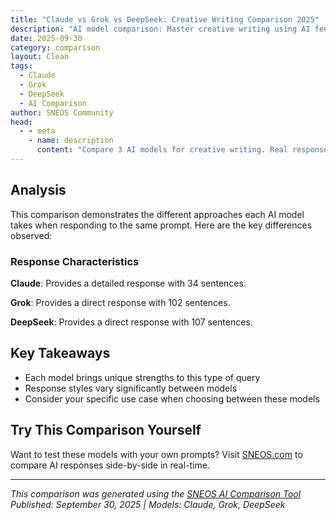 ```yaml
---
title: "Claude vs Grok vs DeepSeek: Creative Writing Comparison 2025"
description: "AI model comparison: Master creative writing using AI feedback and human creativity..."
date: 2025-09-30
category: comparison
layout: Clean
tags:
  - Claude
  - Grok
  - DeepSeek
  - AI Comparison
author: SNEOS Community
head:
  - - meta
    - name: description
      content: "Compare 3 AI models for creative writing. Real responses from Claude, Grok, DeepSeek with detailed analysis."
---
```


<ChatComparison
  title="Claude vs Grok vs DeepSeek: Creative Writing Comparison 2025"
  prompt="Master creative writing using AI feedback and human creativity"
  :responses='{
    "Claude": "# Mastering Creative Writing: AI Feedback \u002B Human Creativity\n\nThe fusion of AI feedback and human creativity creates a powerful synergy for developing your writing craft. Here\u0027s how to leverage this partnership effectively:\n\n## **The Human-AI Creative Partnership**\n\n### What Humans Excel At:\n- **Emotional authenticity** - Drawing from lived experience\n- **Cultural nuance** - Understanding subtext and context\n- **Creative vision** - Original concepts and artistic choices\n- **Intuitive storytelling** - Knowing when to break rules\n\n### What AI Excels At:\n- **Pattern recognition** - Identifying structural issues\n- **Comprehensive feedback** - Analyzing multiple elements simultaneously  \n- **Objective analysis** - Spotting blind spots without emotional attachment\n- **Rapid iteration** - Providing instant feedback for quick revisions\n\n## **Practical Strategies for AI-Enhanced Writing**\n\n### 1. **Use AI as Your First Reader**\n\u0060\u0060\u0060\n\u0022Analyze this opening paragraph for:\n- Hook effectiveness\n- Voice clarity\n- Pacing\n- Areas that might confuse readers\u0022\n\u0060\u0060\u0060\n\n### 2. **Dialogue Refinement**\n\u0060\u0060\u0060\n\u0022Does this dialogue sound natural? Does each character \nhave a distinct voice? Are there stronger ways to convey \nthe subtext?\u0022\n\u0060\u0060\u0060\n\n### 3. **Structure Analysis**\n\u0060\u0060\u0060\n\u0022Examine this story\u0027s three-act structure. Where might \nthe pacing drag? Are the plot points hitting at effective \nmoments?\u0022\n\u0060\u0060\u0060\n\n### 4. **Style Development**\n\u0060\u0060\u0060\n\u0022Help me identify my writing patterns. What are my \nstylistic strengths and potential blind spots?\u0022\n\u0060\u0060\u0060\n\n## **The Creative Process Workflow**\n\n### **Phase 1: Ideation \u0026 Planning**\n- **Human**: Generate initial concepts, themes, characters\n- **AI**: Help develop ideas, suggest plot possibilities, identify potential conflicts\n\n### **Phase 2: First Draft**\n- **Human**: Write from intuition and passion\n- **AI**: Minimal involvement - preserve authentic voice\n\n### **Phase 3: Revision**\n- **Human**: Review with fresh eyes, trust instincts\n- **AI**: Provide structural feedback, catch inconsistencies, suggest improvements\n\n### **Phase 4: Polish**\n- **Human**: Make final creative decisions\n- **AI**: Help with line editing, word choice refinement\n\n## **Advanced Techniques**\n\n### **Targeted Feedback Prompts**\nInstead of \u0022Is this good?\u0022, try:\n- \u0022What\u0027s the emotional arc of this scene?\u0022\n- \u0022How effectively does this paragraph advance the plot?\u0022\n- \u0022Where might readers lose engagement?\u0022\n\n### **Character Development**\n- Use AI to role-play as your characters\n- Test dialogue authenticity\n- Explore character motivations and backstories\n\n### **Genre-Specific Analysis**\n\u0060\u0060\u0060\n\u0022From a mystery reader\u0027s perspective, are the clues \nfairly planted? Is the red herring effective but not \nmisleading?\u0022\n\u0060\u0060\u0060\n\n## **Maintaining Creative Authenticity**\n\n### **Remember These Principles:**\n\n1. **AI suggests, you decide** - Every change should align with your vision\n2. **Preserve your voice** - Don\u0027t let AI homogenize your unique style\n3. **Trust your instincts** - If AI suggests something that feels wrong, explore why\n4. **Use AI for craft, not soul** - Let technology enhance technique while keeping human heart\n\n### **Warning Signs to Avoid:**\n- Over-relying on AI for creative decisions\n- Accepting suggestions without understanding why\n- Losing your distinctive voice in pursuit of \u0022perfect\u0022 writing\n- Using AI as a crutch instead of developing your own skills\n\n## **Practical Exercise**\n\nTry this workflow with your current project:\n\n1. **Write a scene** using only your creative instincts\n2. **Ask AI for specific feedback** on one element (dialogue, pacing, etc.)\n3. **Revise consciously** - understand why you accept or reject each suggestion\n4. **Compare versions** - what improved? What was lost?\n5. **Reflect** on the process and refine your approach\n\n## **The Ultimate Goal**\n\nThe aim isn\u0027t to become dependent on AI, but to use it as a sophisticated tool that accelerates your growth as a writer. Like a master craftsperson who knows exactly when and how to use each tool, you\u0027ll develop intuition about when AI feedback serves your creative vision and when to trust your human instincts.\n\n*The best creative writing emerges when technology amplifies human creativity rather than replacing it.*\n\nWhat specific aspect of your writing would you",
    "Grok": "Mastering creative writing by combining AI feedback and human creativity is an innovative and effective way to enhance your storytelling skills, refine your style, and produce compelling narratives. This approach leverages the analytical capabilities of AI tools to provide constructive critiques while relying on your unique imagination and emotional depth as a human writer. Below is a structured guide to help you master creative writing using this hybrid method:\n\n---\n\n### 1. Understand the Strengths of AI and Human Creativity\nBefore diving in, recognize what each contributor brings to the table:\n\n- **AI Strengths**:\n  - Objective feedback on grammar, syntax, structure, and readability.\n  - Identification of clich\u00E9s, redundancies, and overused phrases.\n  - Suggestions for improving clarity, coherence, and pacing.\n  - Data-driven insights into audience preferences or trends (if using advanced tools).\n  - Ability to generate ideas, prompts, or alternative phrasings.\n\n- **Human Strengths**:\n  - Emotional intelligence and personal experiences that infuse stories with authenticity.\n  - Unique voice, perspective, and cultural nuance.\n  - Intuition for subtle themes, metaphors, and character depth.\n  - Ability to adapt or reject AI suggestions based on artistic vision.\n\nBy combining these strengths, you can create polished, original works that resonate with readers.\n\n---\n\n### 2. Establish a Writing Workflow\nCreate a structured process to integrate AI feedback with your creative process. Here\u2019s a suggested workflow:\n\n#### Step 1: Brainstorm and Write Your First Draft\n- **Human Role**: Start with your imagination. Use personal experiences, emotions, or observations to brainstorm ideas for characters, plots, or settings. Write your first draft without overthinking\u2014let your creativity flow.\n- **AI Role**: Use AI tools like ChatGPT, Jasper, or other writing assistants to generate prompts or overcome writer\u2019s block. For example, ask for a unique story idea or a list of character traits.\n\n  **Example Prompt for AI**: \u201CGive me a creative writing prompt for a story set in a dystopian future with a focus on forbidden love.\u201D\n\n#### Step 2: Review and Analyze with AI\n- **AI Role**: Input your draft into an AI tool for feedback. Tools like Grammarly, ProWritingAid, or even ChatGPT can analyze your work for:\n  - Grammar, spelling, and style errors.\n  - Sentence variety and readability scores.\n  - Suggestions for stronger word choices or alternative phrasings.\n  - Plot holes or pacing issues (if the tool supports narrative analysis).\n\n  **Example Prompt for AI Feedback**: \u201CReview this paragraph for clarity, tone, and emotional impact. Suggest improvements: [insert text].\u201D\n\n- **Human Role**: Evaluate the AI feedback critically. Decide which suggestions align with your vision and which don\u2019t. AI might flag something as \u201Cweak,\u201D but if it\u2019s intentional for stylistic reasons (e.g., fragmented sentences for tension), trust your instinct.\n\n#### Step 3: Revise and Deepen the Narrative\n- **Human Role**: Revise your draft, focusing on character development, themes, and emotional resonance. Add layers of subtext, sensory details, or internal conflict that AI might not suggest.\n- **AI Role**: Use AI to refine specific sections. For instance, ask for help with dialogue tags, metaphors, or descriptions.\n\n  **Example Prompt for AI**: \u201CRewrite this description to make the setting more vivid and atmospheric: [insert text].\u201D\n\n#### Step 4: Iterate and Polish\n- **Human Role**: Read your revised draft aloud to check for rhythm and flow. Focus on your voice\u2014ensure the story feels authentically yours.\n- **AI Role**: Run the draft through AI again to catch lingering errors or suggest final tweaks.\n\n#### Step 5: Seek Human Feedback\n- **Human Role**: Share your polished piece with beta readers, writing groups, or mentors. Human feedback is invaluable for gauging emotional impact and cultural relevance, which AI may miss.\n- **AI Role**: Use AI to summarize feedback or identify common themes in reader responses if you\u2019ve collected written critiques.\n\n---\n\n### 3. Use Specific AI Tools for Creative Writing\nHere are some AI tools and platforms to support your creative writing journey:\n\n- **ChatGPT**: Great for brainstorming ideas, generating prompts, and providing feedback on tone or style. It can also act as a \u201Cwriting buddy\u201D to bounce ideas off.\n- **Grammarly/ProWritingAid**: Focuses on grammar, style, and readability. ProWritingAid offers deeper insights into narrative structure and overused words.\n- **Sudowrite**: Designed specifically for creative writers, it helps with brainstorming, character development, and expanding scenes.\n- **Jasper AI**: Useful for generating content or overcoming writer\u2019s block with creative suggestions.\n- **Hemingway Editor**: Highlights complex sentences and passive voice to improve clarity and punchiness.\n\n**Tip**: Experiment with multiple tools to find the one that complements your style. Avoid over-reliance on any single tool, as it may limit your originality.\n\n---\n\n### 4. Practice With Targeted Exercises\nHone your skills by working on specific aspects of creative writing using AI-human collaboration. Here are a few exercises:\n\n#### Exercise 1: Character Development\n- **Human Step**: Create a character with a distinct backstory, personality, and motivation.\n- **AI Step**: Ask AI to suggest potential conflicts or dialogue for this character.\n  **Prompt**: \u201CGenerate a conflict for a shy librarian who secretly writes poetry. Suggest a key line of dialogue that reveals their hidden passion.\u201D\n- **Human Step**: Adapt the AI\u2019s suggestions to fit the emotional tone of your character.\n\n#### Exercise 2: Descriptive Writing\n- **Human Step**: Write a short description of a haunting forest at midnight.\n- **AI Step**: Request AI feedback on imagery and sensory details.\n  **Prompt**: \u201CEnhance this description to evoke more fear and mystery: [insert text].\u201D\n- **Human Step**: Revise based on feedback, adding personal touches that reflect your unique style.\n\n#### Exercise 3: Plot Twists\n- **Human Step**: Outline a basic plot for a short story.\n- **AI Step**: Ask AI to suggest an unexpected plot twist.\n  **Prompt**: \u201CSuggest a surprising plot twist for a story about a detective investigating a missing person case.\u201D\n- **Human Step**: Integrate the twist if it fits, or tweak it to align with your themes.\n\n---\n\n### 5. Balance AI Suggestions With Your Creative Vision\nWhile AI is a powerful tool, it\u2019s crucial to maintain your voice and artistic control. Here are some tips to strike the right balance:\n\n- **Filter Feedback**: Not all AI suggestions are relevant. If a change makes your writing feel generic or dilutes your intent, discard it.\n- **Avoid Over-Editing**: AI might suggest overly polished or formulaic language. Preserve the quirks and imperfections that make your writing unique.\n- **Focus on Emotion**: AI can\u2019t replicate the depth of human emotion. Use it for technical improvements, but rely on your experiences to convey heart and soul.\n- **Experiment**: Use AI to push your boundaries\u2014try new genres, styles, or structures\u2014but always ground the work in your personal perspective.\n\n---\n\n### 6. Cultivate Human Creativity Alongside AI\nAI is a tool, not a replacement for human ingenuity. Keep nurturing your creative skills with these practices:\n\n- **Read Widely**: Immerse yourself in diverse genres, authors, and styles to inspire your voice.\n- **Write Daily**: Maintain a journal or free-write regularly to explore ideas without judgment.\n- **Engage With Community**: Join writing workshops or online forums to exchange ideas and receive human feedback.\n- **Reflect on Feedback**: Whether from AI or humans, reflect on critiques to understand your strengths and areas for growth.\n\n---\n\n### 7. Track Your Progress\nDocument your growth as a writer by keeping a portfolio of your work. Compare early drafts with revised versions to see how AI feedback and your revisions have shaped your style. Over time, you\u2019ll notice patterns in the feedback you accept or reject, helping you refine your instincts.\n\n---\n\n### 8. Ethical Considerations\n- **Originality**: Ensure that your work remains your own. Don\u2019t rely on AI to write entire pieces, as this can lead to plagiarism concerns or loss of personal voice.\n- **Credit**: If you use AI-generated ideas or text, acknowledge the tool\u2019s role in your process if required (e.g., in academic or professional settings).\n- **Bias Awareness**: AI may reflect biases in its training data. Be mindful of stereotypical suggestions and adapt them to promote inclusivity and authenticity.\n\n---\n\n### Final Thoughts\nMastering creative writing with AI feedback and human creativity is about synergy. AI can act as a tireless editor and idea generator, but your heart, experiences, and vision are what breathe life into your stories. By using AI as a supportive tool and prioritizing your unique perspective, you can refine your craft, overcome creative blocks, and produce writing that is both technically sound and deeply human.\n\nStart small\u2014experiment with a short story or poem, integrate AI feedback, and iterate. Over time, you\u2019ll develop a seamless workflow that amplifies your creativity while leveraging the precision of technology. Happy writing!",
    "DeepSeek": "Of course. This is a fantastic and timely topic. Mastering creative writing in the age of AI is not about choosing one over the other, but about creating a powerful synergy between them.\n\nThink of it as a new creative process: **You are the visionary Director, and AI is your tireless, data-driven Assistant Director.**\n\nHere\u2019s a comprehensive guide on how to master creative writing using this collaborative approach.\n\n---\n\n### The Core Philosophy: The Human-AI Creative Loop\n\nThe goal is to establish a fluid workflow where your innate creativity drives the process, and AI provides iterative, objective feedback to refine your work. This loop looks like this:\n\n**Create (Human) \u2192 Analyze \u0026 Suggest (AI) \u2192 Interpret \u0026 Refine (Human) \u2192 Create Again (Human)**\n\nThe magic happens in the \u0022Interpret \u0026 Refine\u0022 stage, where your human judgment is paramount.\n\n---\n\n### Phase 1: Ideation and Brainstorming (Overcoming the Blank Page)\n\nYour creativity is needed for the initial spark, but AI can help build the bonfire.\n\n**Human Role:** Have a vague idea, a genre, a feeling, or a single character in mind.\n**AI Tool\u0027s Role:** Brainstorming partner to expand the idea.\n\n*   **Prompt Example:** \u0022I want to write a fantasy story about a librarian who discovers a secret. Give me 10 concepts that subvert common fantasy tropes.\u0022\n*   **Prompt Example:** \u0022Generate 5 character profiles for a cynical space trucker, including a hidden secret and a personal goal.\u0022\n*   **Prompt Example:** \u0022Suggest 10 compelling opening lines for a noir mystery set in a rainy city.\u0022\n\n**How to Master This:**\n*   Use AI to generate *options*, not commands. You are curating the ideas, not accepting them wholesale.\n*   **Combine and Mutate:** Take one element from AI suggestion A and another from suggestion B to create something uniquely yours.\n\n---\n\n### Phase 2: Drafting and \u0022Word-Flow\u0022 Assistance\n\nThis is where you write the \u0022vomit draft.\u0022 The goal is to get the story out of your head. AI can help maintain momentum.\n\n**Human Role:** Write freely. Follow your intuition and let the characters lead.\n**AI Tool\u0027s Role:** A supportive co-writer that helps when you\u0027re stuck.\n\n*   **Prompt Example (You\u0027re stuck on a description):** \u0022I\u0027m describing a ancient, overgrown temple. The moss is green and the stones are cracked. Help me write a more vivid and atmospheric paragraph.\u0022\n*   **Prompt Example (You have writer\u0027s block):** \u0022My character, a chef named Elara, just lost her restaurant. Continue this scene in a way that shows her despair without telling it.\u0022\n*   **Prompt Example (Dialogue help):** \u0022Write a tense dialogue exchange between a mother and daughter where the daughter is revealing she\u0027s dropping out of college. The mother is controlling but tries to hide it with concern.\u0022\n\n**How to Master This:**\n*   **Never outsource your voice.** Use AI\u0027s output as a placeholder or a suggestion to kickstart your own writing. Rewrite it in your own words.\n*   Use it for parts you find tedious (e.g., describing a room\u0027s layout) so you can focus on parts you love (e.g., the character\u0027s emotional state in that room).\n\n---\n\n### Phase 3: The Critical Feedback Loop (The Heart of Mastery)\n\nThis is the most powerful phase. You shift from creator to editor, using AI as your first, brutally honest, and instant beta reader.\n\n**Human Role:** The critical decision-maker. You ask the right questions and interpret the AI\u0027s feedback through the lens of your creative vision.\n**AI Tool\u0027s Role:** An analytical reader that provides objective, technical feedback.\n\n#### **A. Structural and Stylistic Feedback**\n\n*   **Prompt Example:** \u0022Analyze the following paragraph for pacing, show-don\u0027t-tell, and sensory details. Provide specific suggestions for improvement: [Paste your paragraph]\u0022\n*   **Prompt Example:** \u0022Identify the top three adjectives I overuse in this chapter: [Paste your chapter]\u0022\n*   **Prompt Example:** \u0022Does this dialogue sound natural and distinct for each character? Suggest edits: [Paste dialogue]\u0022\n\n#### **B. Thematic and Character Consistency**\n\n*   **Prompt Example:** \u0022Track the emotional arc of my protagonist, [Character Name], throughout this text. Point out any inconsistencies or missed opportunities for growth: [Paste your scene/chapter]\u0022\n*   **Prompt Example:** \u0022What are the central themes emerging in this story? Am I reinforcing them effectively, or are there distracting elements?\u0022\n\n#### **C. \u0022Act As\u0022 Feedback (Advanced Prompting)**\n\nThis is where you leverage AI\u0027s versatility to simulate different types of readers.\n\n*   **Prompt Example:** \u0022You are a literary agent specializing in young adult fiction. Read the following query letter and first page. Give me three strengths and three weaknesses from an industry professional\u0027s perspective: [Paste your text]\u0022\n*   **Prompt Example:** \u0022You are a harsh but fair creative writing professor. Rip apart this opening scene and tell me exactly why it fails to hook the reader: [Paste your text]\u0022\n*   **Prompt Example:** \u0022You are a 15-year-old reader who loves fantasy. Give me your honest, casual reaction to this chapter: [Paste your text]\u0022\n\n**How to Master This:**\n*   **Don\u0027t Accept, Analyze.** AI feedback is data, not doctrine. If it says a sentence is \u0022passive,\u0022 you decide if that\u0027s a problem for the mood you\u0027re setting.\n*   **Ask \u0022Why?\u0022** If the AI suggests a change, prompt it with: \u0022Explain *why* you suggested that change. What is the underlying writing principle?\u0022\n*   **Compare and Contrast:** Paste an excerpt from your favorite author and ask the AI to analyze it. Then, paste your own work and ask for a similar analysis. This comparative feedback is incredibly revealing.\n\n---\n\n### Phase 4: Polishing and Refining\n\nOnce the big pieces are in place, AI is an excellent copy editor and proofreader.\n\n**Human Role:** Final arbiter of style and meaning.\n**AI Tool\u0027s Role:** Advanced proofreader and clarity checker.\n\n*   **Prompt Example:** \u0022Proofread this for grammar, spelling, and punctuation, but do not change the voice or style: [Paste your text]\u0022\n*   **Prompt Example:** \u0022Check this paragraph for clich\u00E9s and suggest more original phrasing: [Paste your text]\u0022\n*   **Prompt Example:** \u0022Suggest 5 alternative, more powerful titles for a story about [Your Logline].\u0022\n\n---\n\n### The Golden Rules for Mastery\n\n1.  **You Are the Author.** AI is a tool, like a thesaurus or a research library. The vision, voice, and final decisions must always be yours. The \u0022soul\u0022 of the work comes from you.\n2.  **Curate, Don\u0027t Just Consume.** You are the filter. An AI might generate 10 ideas; your creativity is shown by which one you choose, how you modify it, and why you reject the others.\n3.  **Develop \u0022Prompt Literacy.\u0022** The quality of AI feedback is directly proportional to the quality of your prompts. Be specific, provide context, and assign it a role. This is a new creative skill in itself.\n4.  **Beware the \u0022Generic Voice.\u0022** AI-trained models can produce homogenized, \u0022average\u0022 prose. Use its output as a foundation, then rewrite it to be uniquely *yours*. Inject your idiosyncrasies, your rhythm, and your soul.\n5.  **The Final Test is Always Human.** After all the AI feedback, you must still give your story to human beta readers. They will catch the subtle emotional nuances, the humor, the heartbreak\u2014the things that AI can only simulate, not truly feel.\n\n### The Synergy in Action: A Quick Example\n\n*   **You (The Human):** Have an idea about a \u0022time-traveling courier.\u0022\n*   **AI (The Tool):** Brainstorms 5 potential conflicts and 3 character flaws for the courier.\n*   **You:** Choose \u0022the courier is delivering a package to their own past self\u0022 and the flaw \u0022crippling indecision.\u0022 You write a first draft.\n*   **AI:** Analyzes the draft and points out: \u0022The protagonist\u0027s indecision is told more than shown. The pacing in the middle sags.\u0022\n*   **You:** Interpret this. You realize you need a scene where the courier\u0027s indecision has a real, negative consequence. You rewrite the scene, focusing on action and internal monologue.\n*   **AI:** Proofreads the new scene for clunky phrasing.\n*   **You:** Do a final pass, reading it aloud to ensure the voice is consistent and human. Then, you send it to your writing group.\n\nBy embracing this collaborative loop, you are not being replaced. You are being **amplified.** You master your craft faster because you have an instant, objective feedback mechanism, freeing you to focus on the highest-order creative tasks: meaning, emotion, and connection."
  }'
  published-date="12:06"
/>

## Analysis

This comparison demonstrates the different approaches each AI model takes when responding to the same prompt. Here are the key differences observed:

### Response Characteristics

**Claude**: Provides a detailed response with 34 sentences. 

**Grok**: Provides a direct response with 102 sentences. 

**DeepSeek**: Provides a direct response with 107 sentences. 

## Key Takeaways

- Each model brings unique strengths to this type of query
- Response styles vary significantly between models
- Consider your specific use case when choosing between these models

## Try This Comparison Yourself

Want to test these models with your own prompts? Visit [SNEOS.com](https://sneos.com) to compare AI responses side-by-side in real-time.

---

*This comparison was generated using the [SNEOS AI Comparison Tool](https://sneos.com)*
*Published: September 30, 2025 | Models: Claude, Grok, DeepSeek*
